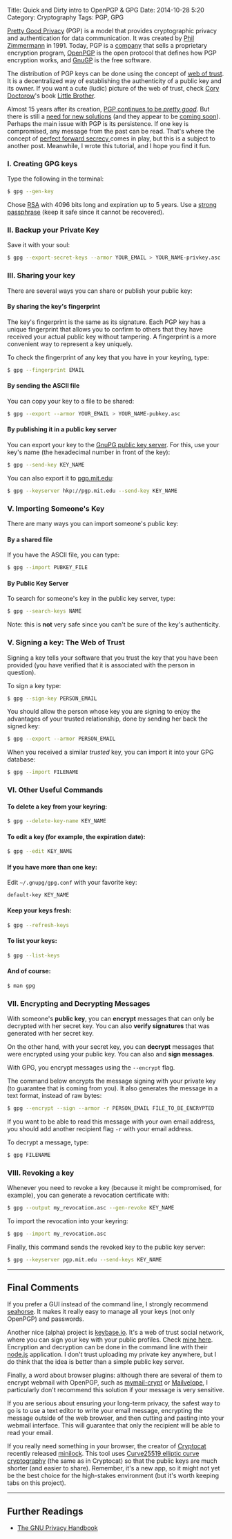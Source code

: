 Title: Quick and Dirty intro to OpenPGP & GPG
Date: 2014-10-28 5:20
Category: Cryptography
Tags: PGP, GPG




[Pretty Good Privacy](http://en.wikipedia.org/wiki/Pretty_Good_Privacy) (PGP) is a model that provides cryptographic privacy and authentication for data communication. It was created by [Phil Zimmermann](http://en.wikipedia.org/wiki/Phil_Zimmermann) in 1991. Today, PGP is a [company](http://en.wikipedia.org/wiki/PGP_Corporation) that sells a proprietary encryption program, [OpenPGP](http://www.openpgp.org/) is the open protocol that defines how PGP encryption works, and [GnuGP](https://www.gnupg.org/) is the free software.


The distribution of PGP keys can be done using the concept of [web of trust](http://en.wikipedia.org/wiki/Web_of_trust). It is a decentralized way of establishing the authenticity of a public key and its owner. If you want a cute (ludic) picture of the web of trust, check [Cory Doctorow](https://twitter.com/doctorow)'s book [Little Brother](http://craphound.com/littlebrother/).


Almost 15 years after its creation, [PGP continues to be *pretty good*](https://firstlook.org/theintercept/2014/10/28/smuggling-snowden-secrets/). But there is still a [need for new solutions](http://blog.cryptographyengineering.com/2014/08/whats-matter-with-pgp.html) (and they appear to be [coming soon](http://googleonlinesecurity.blogspot.com/2014/06/making-end-to-end-encryption-easier-to.html)). Perhaps the main issue with PGP is its persistence. If one key is compromised, any message from the past can be read. That's where the concept of [perfect forward secrecy ](http://en.wikipedia.org/wiki/Forward_secrecy) comes in play, but this is a subject to another post. Meanwhile, I wrote this tutorial, and I hope you find it fun.







### I. Creating GPG keys

Type the following in the terminal:

```sh
$ gpg --gen-key
```

Chose [RSA](http://en.wikipedia.org/wiki/RSA_(cryptosystem)) with 4096 bits long and expiration up to 5 years. Use a [strong passphrase](https://www.eff.org/wp/defending-privacy-us-border-guide-travelers-carrying-digital-devices#passphrase) (keep it safe since it cannot be recovered).

### II. Backup your Private Key

Save it with your soul:

```sh
$ gpg --export-secret-keys --armor YOUR_EMAIL > YOUR_NAME-privkey.asc
```

### III. Sharing your key

There are several ways you can share or publish your public key:

#### By sharing the key's fingerprint

The key's fingerprint is the same as its signature. Each PGP key has a unique fingerprint that allows you to confirm to others that they have received your actual public key without tampering. A fingerprint is a more convenient way to represent a key uniquely.

To check the fingerprint of any key that you have in your keyring, type:

```sh
$ gpg --fingerprint EMAIL
```

#### By sending the ASCII file
You can copy your key to a file to be shared:
```sh
$ gpg --export --armor YOUR_EMAIL > YOUR_NAME-pubkey.asc
```

#### By publishing it in a public key server
You can export your key to the [GnuPG public key server](keys.gnupg.net). For this, use your key's name (the hexadecimal number in front of the key):

```sh
$ gpg --send-key KEY_NAME
```

You can also export it to [pgp.mit.edu](pgp.mit.edu):

```sh
$ gpg --keyserver hkp://pgp.mit.edu --send-key KEY_NAME
```

### V. Importing Someone's Key

There are many ways you can import someone's public key:

#### By a shared file
If you have the ASCII file, you can type:

```sh
$ gpg --import PUBKEY_FILE
```


#### By Public Key Server
To search for someone's key in the public key server, type:

```sh
$ gpg --search-keys NAME
```

Note: this is **not** very safe since you can't be sure of the key's authenticity.

### V. Signing a key: The Web of Trust

Signing a key tells your software that you trust the key that you have been provided (you have verified that it is associated with the person in question).

To sign a key type:

```sh
$ gpg --sign-key PERSON_EMAIL
```

You should allow the person whose key you are signing to enjoy the advantages of your trusted relationship, done by sending her back the signed key:

```sh
$ gpg --export --armor PERSON_EMAIL
```

When you received a similar *trusted* key, you can import it into your GPG database:

```sh
$ gpg --import FILENAME
```

### VI. Other Useful Commands

#### To delete a key from your keyring:
```sh
$ gpg --delete-key-name KEY_NAME
```

#### To edit a key (for example, the expiration date):

```sh
$ gpg --edit KEY_NAME
```



#### If you have more than one key:

Edit ```~/.gnupg/gpg.conf``` with your favorite key:

```
default-key KEY_NAME
```

#### Keep your keys fresh:

```sh
$ gpg --refresh-keys
```



#### To list your keys:

```sh
$ gpg --list-keys
```

#### And of course:
```sh
$ man gpg
```


### VII. Encrypting and Decrypting Messages


With someone's **public key**, you can **encrypt** messages that can only be decrypted with her secret key. You can also **verify signatures** that was generated with her secret key.

On the other hand, with your secret key, you can **decrypt** messages that were encrypted using your public key. You can also and **sign messages**.

With GPG, you encrypt messages using the ```--encrypt``` flag.

The command below encrypts the message signing with your private key (to guarantee that is coming from you). It also generates the message in a text format, instead of raw bytes:

```sh
$ gpg --encrypt --sign --armor -r PERSON_EMAIL FILE_TO_BE_ENCRYPTED
```

If you want to be able to read this message with your own email address, you should add another recipient flag ```-r``` with your email address.

To decrypt a message, type:

```sh
$ gpg FILENAME
```


### VIII. Revoking a key

Whenever you need to revoke a key (because it might be compromised, for example), you can generate a revocation certificate with:

```sh
$ gpg --output my_revocation.asc --gen-revoke KEY_NAME
```

To import the revocation into your keyring:

```sh
$ gpg --import my_revocation.asc
```

Finally, this command sends the revoked key to the public key server:

```sh
$ gpg --keyserver pgp.mit.edu --send-keys KEY_NAME
```



----


## Final Comments

If you prefer a GUI instead of the command line, I strongly recommend [seahorse](https://apps.fedoraproject.org/packages/seahorse/bugs). It makes it really easy to manage all your keys (not only OpenPGP) and passwords.

Another nice (alpha) project is [keybase.io](https://keybase.io/). It's a web of trust social network, where you can sign your key with your public profiles. Check [mine here](https://keybase.io/bt3). Encryption and decryption can be done in the command line with their [node.js](https://keybase.io/docs/command_line) application. I don't trust uploading my private key anywhere, but I do think that the idea is better than a simple public key server.



Finally, a word about browser plugins: although there are several of them to encrypt webmail with OpenPGP, such as [mymail-crypt](https://chrome.google.com/webstore/detail/mymail-crypt-for-gmail/jcaobjhdnlpmopmjhijplpjhlplfkhba?hl=en-US) or [Mailvelope](https://www.mailvelope.com/), I particularly don't recommend this solution if your message is very sensitive.

If you are serious about ensuring your long-term privacy, the safest way to go is to use a text editor to write your email message, encrypting the message outside of the web browser, and then cutting and pasting into your webmail interface. This will guarantee that only the recipient will be able to read your email.

If you really need something in your browser, the creator of [Cryptocat](https://crypto.cat/) recently released [minilock](https://minilock.io/). This tool uses [Curve25519 elliptic curve cryptography](http://en.wikipedia.org/wiki/Curve25519) (the same as in Cryptocat) so that the public keys are much shorter (and easier to share). Remember, it's a new app, so it might not yet be the best choice for the high-stakes environment (but it's worth keeping tabs on this project).

---

## Further Readings

- [The GNU Privacy Handbook](https://www.gnupg.org/gph/en/manual.html)

